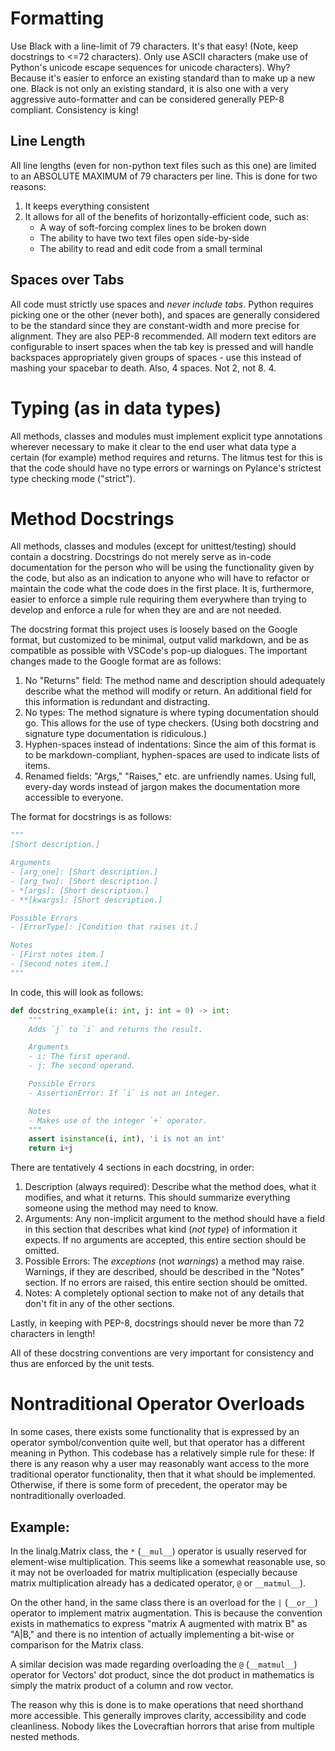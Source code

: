 <!--
This is a living, breathing document that attempts to capture the style,
conventions, etc. used in this project so that those practices can be
standardized across the entire codebase.

This isn't necessarily a prescriptive document as much as it is an attempt to
enforce some kind of standard, even if that may be ever-changing.

Inconsistencies here may occur, but they must eventually be resolved.
-->

# Formatting
Use Black with a line-limit of 79 characters. It's that easy! (Note, keep
docstrings to <=72 characters). Only use ASCII characters (make use of Python's
unicode escape sequences for unicode characters).
Why? Because it's easier to enforce an existing standard than to make up a new
one. Black is not only an existing standard, it is also one with a very 
aggressive auto-formatter and can be considered generally PEP-8 compliant.
Consistency is king!

## Line Length
All line lengths (even for non-python text files such as this one) are limited
to an ABSOLUTE MAXIMUM of 79 characters per line. This is done for two reasons:
1. It keeps everything consistent
2. It allows for all of the benefits of horizontally-efficient code, such as:
    * A way of soft-forcing complex lines to be broken down
    * The ability to have two text files open side-by-side
    * The ability to read and edit code from a small terminal

## Spaces over Tabs
All code must strictly use spaces and *never include tabs*. Python requires
picking one or the other (never both), and spaces are generally considered to
be the standard since they are constant-width and more precise for alignment.
They are also PEP-8 recommended.
All modern text editors are configurable to insert spaces when the tab key is
pressed and will handle backspaces appropriately given groups of spaces - use
this instead of mashing your spacebar to death.
Also, 4 spaces. Not 2, not 8. 4.

# Typing (as in data types)
All methods, classes and modules must implement explicit type annotations
wherever necessary to make it clear to the end user what data type a certain
(for example) method requires and returns. The litmus test for this is that
the code should have no type errors or warnings on Pylance's strictest type
checking mode ("strict").

# Method Docstrings
All methods, classes and modules (except for unittest/testing) should contain a
docstring. Docstrings do not merely serve as in-code documentation for the
person who will be using the functionality given by the code, but also as an
indication to anyone who will have to refactor or maintain the code what the
code does in the first place. It is, furthermore, easier to enforce a simple
rule requiring them everywhere than trying to develop and enforce a rule for
when they are and are not needed.

The docstring format this project uses is loosely based on the Google format,
but customized to be minimal, output valid markdown, and be as compatible as
possible with VSCode's pop-up dialogues. The important changes made to the 
Google format are as follows:

1. No "Returns" field: The method name and description should adequately
    describe what the method will modify or return. An additional field for
    this information is redundant and distracting.
2. No types: The method signature is where typing documentation should go.
    This allows for the use of type checkers. (Using both docstring and
    signature type documentation is ridiculous.)
3. Hyphen-spaces instead of indentations: Since the aim of this format is to be
    markdown-compliant, hyphen-spaces are used to indicate lists of items.
4. Renamed fields: "Args," "Raises," etc. are unfriendly names. Using full,
    every-day words instead of jargon makes the documentation more accessible
    to everyone.

The format for docstrings is as follows:

```python
"""
[Short description.]

Arguments
- [arg_one]: [Short description.]
- [arg_two]: [Short description.]
- *[args]: [Short description.]
- **[kwargs]: [Short description.]

Possible Errors
- [ErrorType]: [Condition that raises it.]

Notes
- [First notes item.]
- [Second notes item.]
"""
```

In code, this will look as follows:

```python
def docstring_example(i: int, j: int = 0) -> int:
    """
    Adds `j` to `i` and returns the result.

    Arguments
    - i: The first operand.
    - j: The second operand.

    Possible Errors
    - AssertionError: If `i` is not an integer.

    Notes
    - Makes use of the integer `+` operator.
    """
    assert isinstance(i, int), 'i is not an int'
    return i+j
```

There are tentatively 4 sections in each docstring, in order:

1. Description (always required): Describe what the method does, what it 
    modifies, and what it returns. This should summarize everything someone
    using the method may need to know.
2. Arguments: Any non-implicit argument to the method should have a field
    in this section that describes what kind (*not type*) of information it
    expects. If no arguments are accepted, this entire section should be 
    omitted.
3. Possible Errors: The *exceptions* (not *warnings*) a method may raise.
    Warnings, if they are described, should be described in the "Notes"
    section. If no errors are raised, this entire section should be 
    omitted.
4. Notes: A completely optional section to make not of any details that don't
    fit in any of the other sections.

Lastly, in keeping with PEP-8, docstrings should never be more than 72
characters in length!

All of these docstring conventions are very important for consistency and thus
are enforced by the unit tests.

# Nontraditional Operator Overloads
In some cases, there exists some functionality that is expressed by an operator
symbol/convention quite well, but that operator has a different meaning in
Python. This codebase has a relatively simple rule for these:
    If there is any reason why a user may reasonably want access to the more
    traditional operator functionality, then that it what should be
    implemented. Otherwise, if there is some form of precedent, the operator
    may be nontraditionally overloaded.

## Example:
In the linalg.Matrix class, the `*` (`__mul__`) operator is usually
reserved for element-wise multiplication. This seems like a somewhat reasonable
use, so it may not be overloaded for matrix multiplication (especially because
matrix multiplication already has a dedicated operator, `@` or `__matmul__`).

On the other hand, in the same class there is an overload for the `|`
(`__or__`) operator to implement matrix augmentation. This is because the
convention exists in mathematics to express "matrix A augmented with matrix B"
as "A|B," and there is no intention of actually implementing a bit-wise or
comparison for the Matrix class.

A similar decision was made regarding overloading the `@` (`__matmul__`)
operator for Vectors' dot product, since the dot product in mathematics
is simply the matrix product of a column and row vector.

The reason why this is done is to make operations that need shorthand more
accessible. This generally improves clarity, accessibility and code
cleanliness. Nobody likes the Lovecraftian horrors that arise from multiple
nested methods.